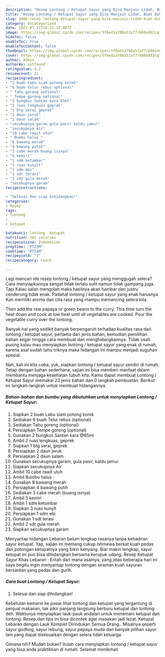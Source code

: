 ```yaml
---
description: "Resep Lontong / Ketupat Sayur yang Bisa Manjain Lidah, Buat Buka Puasa}"
title: "Resep Lontong / Ketupat Sayur yang Bisa Manjain Lidah, Buat Buka Puasa}"
slug: 1086-resep-lontong-ketupat-sayur-yang-bisa-manjain-lidah-buat-buka-puasa
category: Uncategorized
date: 2022-07-31T16:31:37.807Z
image: https://img-global.cpcdn.com/recipes/5f8ed1a708a51a77/680x482cq70/lontong-ketupat-sayur-foto-resep-utama.jpg
hideToc: false
enableToc: true
enableTocContent: false
thumbnail: https://img-global.cpcdn.com/recipes/5f8ed1a708a51a77/680x482cq70/lontong-ketupat-sayur-foto-resep-utama.jpg
cover: https://img-global.cpcdn.com/recipes/5f8ed1a708a51a77/680x482cq70/lontong-ketupat-sayur-foto-resep-utama.jpg
author: Admin
authorAv: notfound
ratingvalue: 4.2
reviewcount: 21
recipeingredient:
- "2 buah Labu siam potong korek"
- "6 buah Telur rebus optional"
- " Tahu goreng optional"
- " Tempe goreng optional"
- "2 bungkus Santan kara 65ml"
- "2 ruas lengkuas geprek"
- "1 btg serai geprek"
- "2 daun jeruk"
- "2 daun salam"
- "secukupnya garam gula pasir kaldu jamur"
- "secukupnya Air"
- "10 cabe rawit utuh"
- " Bumbu halus "
- "8 bawang merah"
- "4 bawang putih"
- "3 cabe merah buang isinya"
- "5 kemiri"
- "1 sdm ketumbar"
- "3 ruas kunyit"
- "1 sdm ebi"
- "1 sdt terasi"
- "2 sdt gula merah"
- "secukupnya garam"
recipeinstructions:

- "Selesai dan siap dihidangkan!"
categories:
- Resep
tags:
- lontong
- 
- ketupat

katakunci: lontong  ketupat 
nutrition: 202 calories
recipecuisine: Indonesian
preptime: "PT23M"
cooktime: "PT54M"
recipeyield: "3"
recipecategory: Lunch

---
```



Lagi mencari ide resep lontong / ketupat sayur yang menggugah selera? Cara menyiapkannya sangat tidak terlalu sulit namun tidak gampang juga. Tapi Kalau salah mengolah maka hasilnya akan hambar dan justru cenderung tidak enak. Padahal lontong / ketupat sayur yang enak harusnya Kan memiliki aroma dan cita rasa yang mampu memancing selera kita.


Then add the raw papaya or green beans to the curry. This time turn the heat down and cook at low heat until all vegetables are cooked. Pour the vegetable curry over the lontong.

Banyak hal yang sedikit banyak berpengaruh terhadap kualitas rasa dari lontong / ketupat sayur, pertama dari jenis bahan, kemudian pemilihan bahan segar hingga cara membuat dan menghidangkannya. Tidak usah pusing kalau mau menyiapkan lontong / ketupat sayur yang enak di rumah, karena asal sudah tahu triknya maka hidangan ini mampu menjadi suguhan spesial.


Nah, kali ini kita coba, yuk, siapkan lontong / ketupat sayur sendiri di rumah. Tetap dengan bahan sederhana, sajian ini bisa memberi manfaat dalam membantu menjaga kesehatan tubuh kita. Kamu dapat membuat Lontong / Ketupat Sayur memakai 23 jenis bahan dan 0 langkah pembuatan. Berikut ini langkah-langkah untuk membuat hidangannya.

<!--inarticleads1-->

##### Bahan-bahan dan bumbu yang dibutuhkan untuk menyiapkan Lontong / Ketupat Sayur:

1. Siapkan 2 buah Labu siam potong korek
1. Sediakan 6 buah Telur rebus (optional)
1. Sediakan  Tahu goreng (optional)
1. Persiapkan  Tempe goreng (optional)
1. Gunakan 2 bungkus Santan kara @65ml
1. Ambil 2 ruas lengkuas, geprek
1. Siapkan 1 btg serai, geprek
1. Persiapkan 2 daun jeruk
1. Persiapkan 2 daun salam
1. Gunakan secukupnya garam, gula pasir, kaldu jamur
1. Siapkan secukupnya Air
1. Ambil 10 cabe rawit utuh
1. Ambil  Bumbu halus :
1. Gunakan 8 bawang merah
1. Persiapkan 4 bawang putih
1. Sediakan 3 cabe merah (buang isinya)
1. Ambil 5 kemiri
1. Ambil 1 sdm ketumbar
1. Siapkan 3 ruas kunyit
1. Persiapkan 1 sdm ebi
1. Gunakan 1 sdt terasi
1. Ambil 2 sdt gula merah
1. Siapkan secukupnya garam


Menyantap hidangan Lebaran belum lengkap rasanya tanpa kehadiran sayur ketupat. Yap, sajian ini memang cukup istimewa berkat kuah pedas dan potongan ketupatnya yang bikin kenyang. Biar makin lengkap, sayur ketupat ini pun bisa dihidangkan bersama kerupuk udang. Resep Ketupat Sayur Khas Lebaran : Entah dari mana asalnya, yang jelas beberapa hari ini saya begitu ingin menyantap lontong dengan siraman kuah sayuran bersantan yang pedas dan gurih. 

<!--inarticleads2-->

##### Cara buat Lontong / Ketupat Sayur:


1. Selesai dan siap dihidangkan!

Kebetulan kemarin ke pasar lihat lontong dan ketupat yang tergantung di penjual makanan, tak pikir panjang langsung berburu ketupat dan lontong deh. Waktunya menyiapkan lauk-pauk andalan untuk menemani ketupat dan lontong. Resep dan tips ini bisa dicontek agar masakan jadi lezat. Ketupat Lebaran dengan Lauk Komplet Dirindukan Semua Orang.. Misalnya seperti sayur godhog, sayur rebung, sayur pepaya muda dan banyak pilihan sayur lain yang dapat disesuaikan dengan selera lidah keluarga. 

Gimana nih? Mudah bukan? Itulah cara menyiapkan lontong / ketupat sayur yang bisa anda praktikkan di rumah. Selamat menikmati
